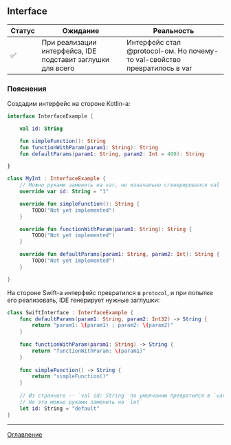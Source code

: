 ## Interface

| Статус             | Ожидание                                                    | Реальность                                                                |
| ------------------ | ----------------------------------------------------------- | ------------------------------------------------------------------------- |
| :white_check_mark: | При реализации интерфейса, IDE подставит заглушки для всего | Интерфейс стал @protocol-ом. Но почему-то val-свойство превратилось в var |

### Пояснения

Создадим интерфейс на стороне Kotlin-а:

```kotlin
interface InterfaceExample {

    val id: String

    fun simpleFunction(): String
    fun functionWithParam(param1: String): String
    fun defaultParams(param1: String, param2: Int = 400): String

}

class MyInt : InterfaceExample {
    // Можно руками заменить на var, но изначально сгенерировался val
    override var id: String = "1"

    override fun simpleFunction(): String {
        TODO("Not yet implemented")
    }

    override fun functionWithParam(param1: String): String {
        TODO("Not yet implemented")
    }

    override fun defaultParams(param1: String, param2: Int): String {
        TODO("Not yet implemented")
    }

}
```

На стороне Swift-а интерфейс превратился в `protocol`, и при попытке его реализовать, IDE генерирует нужные заглушки:

```swift
class SwiftInterface : InterfaceExample {
    func defaultParams(param1: String, param2: Int32) -> String {
        return "param1: \(param1) ; param2: \(param2)"
    }
    
    func functionWithParam(param1: String) -> String {
        return "functionWithParam: \(param1)"
    }
    
    func simpleFunction() -> String {
        return "simpleFunction()"
    }
    
    // Из странного -- `val id: String` по умолчанию превратился в `var`. 
    // Но это можно руками заменить на `let`
    let id: String = "default"
}
```

---
[Оглавление](/README.md)